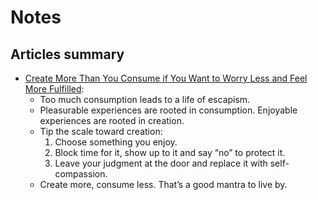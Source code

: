 # Notes

## Articles summary

- [Create More Than You Consume if You Want to Worry Less and Feel More Fulfilled](https://www.omaritani.com/blog/create-more-consume-less):
    - Too much consumption leads to a life of escapism.
    - Pleasurable experiences are rooted in consumption. Enjoyable experiences are rooted in creation.
    - Tip the scale toward creation:
        1. Choose something you enjoy.
        2. Block time for it, show up to it and say “no” to protect it.
        3. Leave your judgment at the door and replace it with self-compassion.
    - Create more, consume less. That’s a good mantra to live by.
